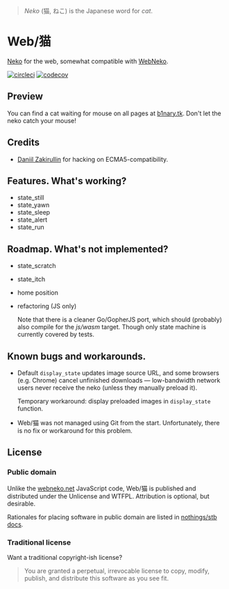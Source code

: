 >*Neko* (猫, ねこ) is the Japanese word for *cat*.

# Web/猫

[Neko](https://en.wikipedia.org/wiki/Neko_%28software%29) for the web, somewhat compatible with [WebNeko](https://webneko.net).

[![circleci](https://circleci.com/gh/tie/dummyneko.svg?style=shield)](https://circleci.com/gh/tie/dummyneko)
[![codecov](https://codecov.io/gh/tie/dummyneko/coverage.svg)](https://codecov.io/gh/tie/dummyneko)

## Preview

You can find a cat waiting for mouse on all pages at [b1nary.tk](https://b1nary.tk).
Don't let the neko catch your mouse!

## Credits

- [Daniil Zakirullin](https://github.com/Vftdan) for hacking on ECMA5-compatibility.

## Features. What's working?
- state_still
- state_yawn
- state_sleep
- state_alert
- state_run

## Roadmap. What's not implemented?

- state_scratch
- state_itch
- home position
- refactoring (JS only)

  Note that there is a cleaner Go/GopherJS port, which should (probably) also compile for the *js/wasm* target.  Though only state machine is currently covered by tests.

## Known bugs and workarounds.

- Default `display_state` updates image source URL, and some browsers (e.g.  Chrome) cancel unfinished downloads — low-bandwidth network users never receive the neko (unless they manually preload it).

  Temporary workaround: display preloaded images in `display_state` function.

- Web/猫 was not managed using Git from the start.  Unfortunately, there is no fix or workaround for this problem.

## License

### Public domain

Unlike the [webneko.net](https://webneko.net/n200504.js) JavaScript code, Web/猫 is published and distributed under the Unlicense and WTFPL.  Attribution is optional, but desirable.

Rationales for placing software in public domain are listed in [nothings/stb docs](https://github.com/nothings/stb/blob/master/docs/why_public_domain.md).

### Traditional license

Want a traditional copyright-ish license?

>You are granted a perpetual, irrevocable license to copy, modify, publish, and distribute this software as you see fit.
